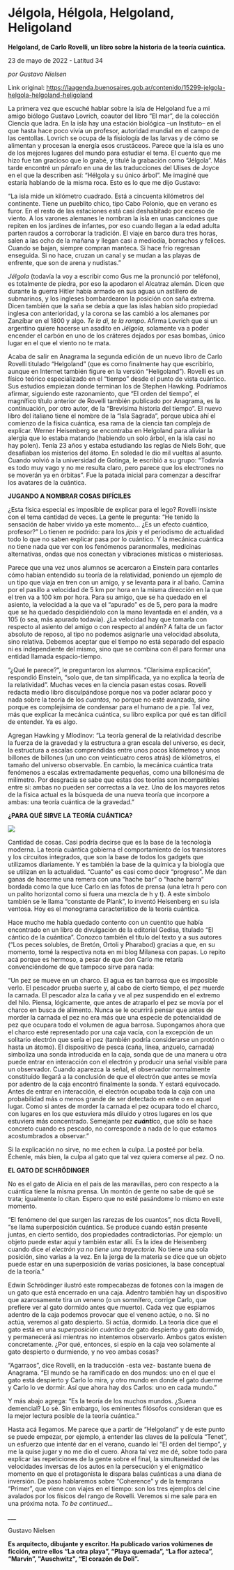# Jélgola, Hélgola, Helgoland, Heligoland

**Helgoland, de Carlo Rovelli, un libro sobre la historia de la teoría cuántica.**

23 de mayo de 2022 - Latitud 34

_por Gustavo Nielsen_

Link original: https://laagenda.buenosaires.gob.ar/contenido/15299-jelgola-helgola-helgoland-heligoland



La primera vez que escuché hablar sobre la isla de Helgoland fue a mi amigo biólogo Gustavo Lovrich, coautor del libro “El mar”, de la colección Ciencia que ladra. En la isla hay una estación biológica –un Instituto– en el que hasta hace poco vivía un profesor, autoridad mundial en el campo de las centollas. Lovrich se ocupa de la fisiología de las larvas y de cómo se alimentan y procesan la energía esos crustáceos. Parece que la isla es uno de los mejores lugares del mundo para estudiar el tema. El cuento que me hizo fue tan gracioso que lo grabé, y titulé la grabación como “Jélgola”. Más tarde encontré un párrafo en una de las traducciones del Ulises de Joyce en el que la describen así: “Hélgola y su único árbol”. Me imaginé que estaría hablando de la misma roca. Esto es lo que me dijo Gustavo:




“La isla mide un kilómetro cuadrado. Está a cincuenta kilómetros del continente. Tiene un pueblito chico, tipo Cabo Polonio, que en verano es furor. En el resto de las estaciones está casi deshabitado por exceso de viento. A los varones alemanes le nombran la isla en unas canciones que repiten en los jardines de infantes, por eso cuando llegan a la edad adulta parten raudos a corroborar la tradición. El viaje en barco dura tres horas, salen a las ocho de la mañana y llegan casi a mediodía, borrachos y felices. Cuando se bajan, siempre compran manteca. Si hace frío regresan enseguida. Si no hace, cruzan un canal y se mudan a las playas de enfrente, que son de arena y nudistas.”




*Jélgola* (todavía la voy a escribir como Gus me la pronunció por teléfono), es totalmente de piedra, por eso la apodaron el Alcatraz alemán. Dicen que durante la guerra Hitler había armado en sus aguas un astillero de submarinos, y los ingleses bombardearon la posición con saña extrema. Dicen también que la saña se debía a que las islas habían sido propiedad inglesa con anterioridad, y la corona se las cambió a los alemanes por Zanzíbar en el 1800 y algo. *Te la di, te la rompo*. Afirma Lovrich que si un argentino quiere hacerse un asadito en *Jélgola*, solamente va a poder encender el carbón en uno de los cráteres dejados por esas bombas, único lugar en el que el viento no te mata.




Acaba de salir en Anagrama la segunda edición de un nuevo libro de Carlo Rovelli titulado “Helgoland” (que es como finalmente hay que escribirlo, aunque en Internet también figure en la versión “Heligoland”). Rovelli es un físico teórico especializado en el “tiempo” desde el punto de vista cuántico. Sus estudios empiezan donde terminan los de Stephen Hawking. Podríamos afirmar, siguiendo este razonamiento, que “El orden del tiempo”, el magnífico título anterior de Rovelli también publicado por Anagrama, es la continuación, por otro autor, de la “Brevísima historia del tiempo”. El nuevo libro del italiano tiene el nombre de la “Isla Sagrada”, porque ubica ahí el comienzo de la física cuántica, esa rama de la ciencia tan compleja de explicar. Werner Heisenberg se encontraba en Helgoland para aliviar la alergia que lo estaba matando (habiendo un solo árbol, en la isla casi no hay polen). Tenía 23 años y estaba estudiando las reglas de Niels Bohr, que desafiaban los misterios del átomo. En soledad le dio mil vueltas al asunto. Cuando volvió a la universidad de Gotinga, le escribió a su grupo: “Todavía es todo muy vago y no me resulta claro, pero parece que los electrones no se moverán ya en órbitas”. Fue la patada inicial para comenzar a descifrar los avatares de la cuántica.




**JUGANDO A NOMBRAR COSAS DIFÍCILES**




¿Esta física especial es imposible de explicar para el lego? Rovelli insiste con el tema cantidad de veces. La gente le pregunta: “He tenido la sensación de haber vivido ya este momento… ¿Es un efecto cuántico, profesor?” Lo tienen re podrido: para los *jipis* y el periodismo de actualidad todo lo que no saben explicar pasa por lo cuántico. Y la mecánica cuántica no tiene nada que ver con los fenómenos paranormales, medicinas alternativas, ondas que nos conectan y vibraciones místicas o misteriosas.




Parece que una vez unos alumnos se acercaron a Einstein para contarles cómo habían entendido su teoría de la relatividad, poniendo un ejemplo de un tipo que viaja en tren con un amigo, y se levanta para ir al baño. Camina por el pasillo a velocidad de 5 km por hora en la misma dirección en la que el tren va a 100 km por hora. Para su amigo, que se ha quedado en el asiento, la velocidad a la que va el “apurado” es de 5, pero para la madre que se ha quedado despidiéndolo con la mano levantada en el andén, va a 105 (o sea, más apurado todavía). ¿La velocidad hay que tomarla con respecto al asiento del amigo o con respecto al andén? A falta de un factor absoluto de reposo, al tipo no podemos asignarle una velocidad absoluta, sino relativa. Debemos aceptar que el tiempo no está separado del espacio ni es independiente del mismo, sino que se combina con él para formar una entidad llamada espacio-tiempo.




“¿Qué le parece?”, le preguntaron los alumnos. “Clarísima explicación”, respondió Einstein, “solo que, de tan simplificada, ya no explica la teoría de la relatividad”. Muchas veces en la ciencia pasan estas cosas. Rovelli redacta medio libro disculpándose porque nos va poder aclarar poco y nada sobre la teoría de los *cuantos*, no porque no esté avanzada, sino porque es complejísima de condensar para el humano de a pie. Tal vez, más que explicar la mecánica cuántica, su libro explica por qué es tan difícil de entender. Ya es algo.




Agregan Hawking y Mlodinov: “La teoría general de la relatividad describe la fuerza de la gravedad y la estructura a gran escala del universo, es decir, la estructura a escalas comprendidas entre unos pocos kilómetros y unos billones de billones (un uno con veinticuatro ceros atrás) de kilómetros, el tamaño del universo observable. En cambio, la mecánica cuántica trata fenómenos a escalas extremadamente pequeñas, como una billonésima de milímetro. Por desgracia se sabe que estas dos teorías son incompatibles entre sí: ambas no pueden ser correctas a la vez. Uno de los mayores retos de la física actual es la búsqueda de una nueva teoría que incorpore a ambas: una teoría cuántica de la gravedad.”




**¿PARA QUÉ SIRVE LA TEORÍA CUÁNTICA?**




![](https://cdn.feater.me/files/images/251905/a4dbd8d0-3677-4597-a79f-cbcb4ec14a54.jpeg)




Cantidad de cosas. Casi podría decirse que es la base de la tecnología moderna. La teoría cuántica gobierna el comportamiento de los transistores y los circuitos integrados, que son la base de todos los gadgets que utilizamos diariamente. Y es también la base de la química y la biología que se utilizan en la actualidad. “Cuanto” es casi como decir “progreso”. Me dan ganas de hacerme una remera con una “hache bar” o “hache barra” bordada como la que luce Carlo en las fotos de prensa (una letra h pero con un palito horizontal como si fuera una mezcla de h y t). A este símbolo también se le llama “constante de Plank”, lo inventó Heisenberg en su isla ventosa. Hoy es el monograma característico de la teoría cuántica.




Hace mucho me había quedado contento con un cuentito que había encontrado en un libro de divulgación de la editorial Gedisa, titulado “El cántico de la cuántica”. Conozco también el título del texto y a sus autores (“Los peces solubles, de Bretón, Ortoli y Pharabod) gracias a que, en su momento, tomé la respectiva nota en mi blog Milanesa con papas. Lo repito acá porque es hermoso, a pesar de que don Carlo me retaría convenciéndome de que tampoco sirve para nada:




“Un pez se mueve en un charco. El agua es tan barrosa que es imposible verlo. El pescador prueba suerte y, al cabo de cierto tiempo, el pez muerde la carnada. El pescador alza la caña y ve al pez suspendido en el extremo del hilo. Piensa, lógicamente, que antes de atraparlo el pez se movía por el charco en busca de alimento. Nunca se le ocurrirá pensar que antes de morder la carnada el pez no era más que una especie de potencialidad de pez que ocupara todo el volumen de agua barrosa. Supongamos ahora que el charco esté representado por una caja vacía, con la excepción de un solitario electrón que sería el pez (también podría considerarse un protón o hasta un átomo). El dispositivo de pesca (caña, línea, anzuelo, carnada) simboliza una sonda introducida en la caja, sonda que de una manera u otra puede entrar en interacción con el electrón y producir una señal visible para un observador. Cuando aparezca la señal, el observador normalmente constituido llegará a la conclusión de que el electrón que antes se movía por adentro de la caja encontró finalmente la sonda. Y estará equivocado. Antes de entrar en interacción, el electrón ocupaba toda la caja con una probabilidad más o menos grande de ser detectado en este o en aquel lugar. Como si antes de morder la carnada el pez ocupara todo el charco, con lugares en los que estuviera más diluido y otros lugares en los que estuviera más concentrado. Semejante pez ***cuánti***co, que sólo se hace concreto cuando es pescado, no corresponde a nada de lo que estamos acostumbrados a observar.”




Si la explicación no sirve, no me echen la culpa. La posteé por bella. Échenle, más bien, la culpa al gato que tal vez quiera comerse al pez. O no.




**EL GATO DE SCHRÖDINGER**




No es el gato de Alicia en el país de las maravillas, pero con respecto a la cuántica tiene la misma prensa. Un montón de gente no sabe de qué se trata; igualmente lo citan. Espero que no esté pasándome lo mismo en este momento.




“El fenómeno del que surgen las rarezas de los cuantos”, nos dicta Rovelli, “se llama superposición cuántica. Se produce cuando están presente juntas, en cierto sentido, dos propiedades contradictorias. Por ejemplo: un objeto puede estar aquí y también estar allí. Es la idea de Heisenberg cuando dice *el electrón ya no tiene una trayectoria*. No tiene una sola posición, sino varias a la vez. En la jerga de la materia se dice que un objeto puede estar en una superposición de varias posiciones, la base conceptual de la teoría.”




Edwin Schrödinger ilustró este rompecabezas de fotones con la imagen de un gato que está encerrado en una caja. Adentro también hay un dispositivo que azarosamente tira un veneno (o un somnífero, corrige Carlo, que prefiere ver al gato dormido antes que muerto). Cada vez que espiamos adentro de la caja podemos provocar que el veneno actúe, o no. Si no actúa, veremos al gato despierto. Si actúa, dormido. La teoría dice que el gato está en una *superposición cuántica* de gato despierto y gato dormido, y permanecerá así mientras no intentemos observarlo. Ambos gatos existen concretamente. ¿Por qué, entonces, si espío en la caja veo solamente al gato despierto o durmiendo, y no veo ambas cosas?




“Agarraos”, dice Rovelli, en la traducción -esta vez- bastante buena de Anagrama. “El mundo se ha ramificado en dos mundos: uno en el que el gato está despierto y Carlo lo mira, y otro mundo en donde el gato duerme y Carlo lo ve dormir. Así que ahora hay dos Carlos: uno en cada mundo.”




Y más abajo agrega: “Es la teoría de los muchos mundos. ¿Suena demencial? Lo sé. Sin embargo, los eminentes filósofos consideran que es la mejor lectura posible de la teoría cuántica.”




Hasta acá llegamos. Me parece que a partir de “Helgoland” y de este punto se puede empezar, por ejemplo, a entender las claves de la película “Tenet”, un esfuerzo que intenté dar en el verano, cuando leí “El orden del tiempo”, y me la quise jugar y no me dio el cuero. Ahora tal vez me dé, sobre todo para explicar las repeticiones de la gente sobre el final, la simultaneidad de las velocidades inversas de los autos en la persecución y el enigmático momento en que el protagonista le dispara balas cuánticas a una diana de inversión. De paso hablaremos sobre “Coherence” y de la temprana “Primer”, que viene con viajes en el tiempo: son los tres ejemplos del cine avalados por los físicos del rango de Rovelli. Veremos si me sale para en una próxima nota. *To be continued…*




*\_\_\_*




Gustavo Nielsen




**Es arquitecto, dibujante y escritor. Ha publicado varios volúmenes de ficción, entre ellos “La otra playa”, “Playa quemada”, “La flor azteca”, “Marvin”, "Auschwitz", “El corazón de Doli”.**



